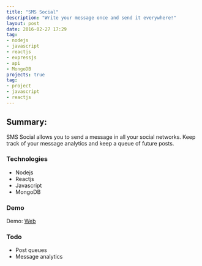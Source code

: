 ```yaml
---
title: "SMS Social"
description: "Write your message once and send it everywhere!"
layout: post
date: 2016-02-27 17:29
tag:
- nodejs
- javascript
- reactjs
- expressjs
- api
- MongoDB
projects: true
tag:
- project
- javascript
- reactjs
---
```


## Summary:

SMS Social allows you to send a message in all your social networks.
Keep track of your message analytics and keep a queue of future posts.

### Technologies
- Nodejs
- Reactjs
- Javascript
- MongoDB

### Demo
Demo: [Web](#)

### Todo
- Post queues
- Message analytics
